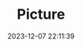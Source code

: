 ---
weight: 1
images:
- /images/edited/70.jpeg
title: Picture
date: 2023-12-07 22:11:39
tags:
- luminar
- work
---